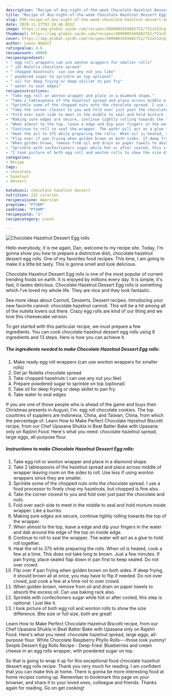 ```yaml
---
description: "Recipe of Any-night-of-the-week Chocolate Hazelnut Dessert Egg rolls"
title: "Recipe of Any-night-of-the-week Chocolate Hazelnut Dessert Egg rolls"
slug: 930-recipe-of-any-night-of-the-week-chocolate-hazelnut-dessert-egg-rolls
date: 2020-11-27T02:34:46.035Z
image: https://img-global.cpcdn.com/recipes/4899805569482752/751x532cq70/chocolate-hazelnut-dessert-egg-rolls-recipe-main-photo.jpg
thumbnail: https://img-global.cpcdn.com/recipes/4899805569482752/751x532cq70/chocolate-hazelnut-dessert-egg-rolls-recipe-main-photo.jpg
cover: https://img-global.cpcdn.com/recipes/4899805569482752/751x532cq70/chocolate-hazelnut-dessert-egg-rolls-recipe-main-photo.jpg
author: Lewis Abbott
ratingvalue: 4.6
reviewcount: 40668
recipeingredient:
- " egg roll wrappers can use wonton wrappers for smaller rolls"
- " jar Nutella chocolate spread"
- " chopped hazelnuts  can use any nut you like"
- " powdered sugar to sprinkle on top optional"
- " oil for deep frying or deep skillet to pan fry"
- " water to seal edges"
recipeinstructions:
- "Take egg roll or wonton wrapper and place in a diamond shape."
- "Take 2 tablespoons of the hazelnut spread and place across middle of wrapper leaving room on the sides to roll. Use less if using wonton wrappers since they are smaller."
- "Sprinkle some of the chopped nuts onto the chocolate spread. I use a food processor to finely chop my hazelnuts, but chopped is fine also."
- "Take the corner closest to you and fold over just past the chocolate and nuts."
- "Fold over each side to meet in the middle to seal and hold mixture inside wrapper. Like a burrito."
- "Making sure edges are secure, continue tightly rolling towards the top of the wrapper."
- "When almost to the top, leave a edge and dip your fingers in the water and dab around the edge of  the top on inside edge."
- "Continue to roll to seal the wrapper. The water will act as a glue to hold roll together."
- "Heat the oil to 375 while preparing the rolls. When oil is heated, cook a few at a time. This does not take long to brown. Just a few minutes. If pan frying, place sealed flap down in pan first to keep sealed. Do not over crowd."
- "Flip over if pan frying when golden brown on both sides. If deep frying, it should brown all at once, you may have to flip if needed. Do not over crowd, just cook a few at a time not to over crowd."
- "When golden brown, remove from oil and drain on paper towels to absorb the excess oil. Can use baking rack also."
- "Sprinkle with confectioners sugar while hot or after cooled, this step is optional. I just like it."
- "I took picture of both egg roll and wonton rolls to show the size difference. Bite size or full size, both are great!"
categories:
- Recipe
tags:
- chocolate
- hazelnut
- dessert

katakunci: chocolate hazelnut dessert 
nutrition: 222 calories
recipecuisine: American
preptime: "PT30M"
cooktime: "PT40M"
recipeyield: "1"
recipecategory: Lunch

---
```



![Chocolate Hazelnut Dessert Egg rolls](https://img-global.cpcdn.com/recipes/4899805569482752/751x532cq70/chocolate-hazelnut-dessert-egg-rolls-recipe-main-photo.jpg)

Hello everybody, it is me again, Dan, welcome to my recipe site. Today, I'm gonna show you how to prepare a distinctive dish, chocolate hazelnut dessert egg rolls. One of my favorites food recipes. This time, I am going to make it a little bit tasty. This is gonna smell and look delicious.

Chocolate Hazelnut Dessert Egg rolls is one of the most popular of current trending foods on earth. It is enjoyed by millions every day. It is simple, it's fast, it tastes delicious. Chocolate Hazelnut Dessert Egg rolls is something which I've loved my whole life. They are nice and they look fantastic.

See more ideas about Cannoli, Desserts, Dessert recipes. Introducing your new favorite cannoli: chocolate hazelnut cannoli. This will be a hit among all of the nutella lovers out there. Crazy egg rolls are kind of our thing and we love this cheesecake version.


To get started with this particular recipe, we must prepare a few ingredients. You can cook chocolate hazelnut dessert egg rolls using 6 ingredients and 13 steps. Here is how you can achieve it.

<!--inarticleads1-->

##### The ingredients needed to make Chocolate Hazelnut Dessert Egg rolls:

1. Make ready  egg roll wrappers (can use wonton wrappers for smaller rolls)
1. Get  jar Nutella chocolate spread
1. Take  chopped hazelnuts ( can use any nut you like)
1. Prepare  powdered sugar to sprinkle on top (optional)
1. Take  oil for deep frying or deep skillet to pan fry.
1. Take  water to seal edges


If you are one of those people who is ahead of the game and buys their Christmas presents in August, I&#39;m. egg roll chocolate cookies. The top countries of suppliers are Indonesia, China, and Taiwan, China, from which the percentage of. Learn How to Make Perfect Chocolate Hazelnut Biscotti recipe, from our Chef Upasana Shukla in Beat Batter Bake with Upasana only on Rajshri Food. Here&#39;s what you need: chocolate hazelnut spread, large eggs, all-purpose flour. 

<!--inarticleads2-->

##### Instructions to make Chocolate Hazelnut Dessert Egg rolls:

1. Take egg roll or wonton wrapper and place in a diamond shape.
1. Take 2 tablespoons of the hazelnut spread and place across middle of wrapper leaving room on the sides to roll. Use less if using wonton wrappers since they are smaller.
1. Sprinkle some of the chopped nuts onto the chocolate spread. I use a food processor to finely chop my hazelnuts, but chopped is fine also.
1. Take the corner closest to you and fold over just past the chocolate and nuts.
1. Fold over each side to meet in the middle to seal and hold mixture inside wrapper. Like a burrito.
1. Making sure edges are secure, continue tightly rolling towards the top of the wrapper.
1. When almost to the top, leave a edge and dip your fingers in the water and dab around the edge of  the top on inside edge.
1. Continue to roll to seal the wrapper. The water will act as a glue to hold roll together.
1. Heat the oil to 375 while preparing the rolls. When oil is heated, cook a few at a time. This does not take long to brown. Just a few minutes. If pan frying, place sealed flap down in pan first to keep sealed. Do not over crowd.
1. Flip over if pan frying when golden brown on both sides. If deep frying, it should brown all at once, you may have to flip if needed. Do not over crowd, just cook a few at a time not to over crowd.
1. When golden brown, remove from oil and drain on paper towels to absorb the excess oil. Can use baking rack also.
1. Sprinkle with confectioners sugar while hot or after cooled, this step is optional. I just like it.
1. I took picture of both egg roll and wonton rolls to show the size difference. Bite size or full size, both are great!


Learn How to Make Perfect Chocolate Hazelnut Biscotti recipe, from our Chef Upasana Shukla in Beat Batter Bake with Upasana only on Rajshri Food. Here&#39;s what you need: chocolate hazelnut spread, large eggs, all-purpose flour. White Chocolate Raspberry Phyllo Rolls---those look yummy! Simple Dessert Egg Rolls Recipe - Deep-fried. Blueberries and cream cheese in an egg rolls wrapper, with powdered sugar on top. 

So that is going to wrap it up for this exceptional food chocolate hazelnut dessert egg rolls recipe. Thank you very much for reading. I am confident that you can make this at home. There is gonna be more interesting food at home recipes coming up. Remember to bookmark this page on your browser, and share it to your loved ones, colleague and friends. Thanks again for reading. Go on get cooking!
